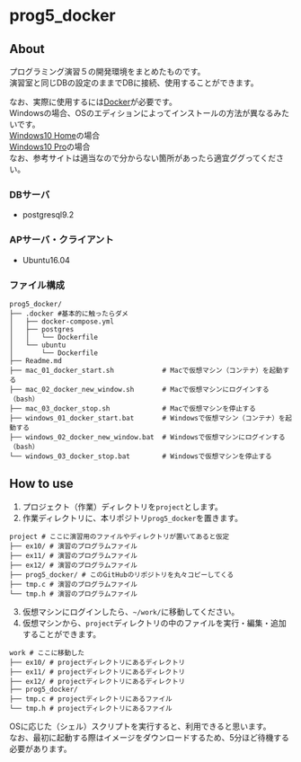 # prog5_docker

## About
プログラミング演習５の開発環境をまとめたものです。\
演習室と同じDBの設定のままでDBに接続、使用することができます。

なお、実際に使用するには[Docker](https://qiita.com/gold-kou/items/44860fbda1a34a001fc1)が必要です。\
Windowsの場合、OSのエディションによってインストールの方法が異なるみたいです。\
[Windows10 Home](https://qiita.com/idani/items/fb7681d79eeb48c05144)の場合\
[Windows10 Pro](https://qiita.com/ksh-fthr/items/6b1242c010fac7395a45)の場合\
なお、参考サイトは適当なので分からない箇所があったら適宜ググってください。

### DBサーバ
- postgresql9.2

### APサーバ・クライアント
- Ubuntu16.04

### ファイル構成
```
prog5_docker/
├── .docker #基本的に触ったらダメ
│   ├── docker-compose.yml
│   ├── postgres
│   │   └── Dockerfile
│   └── ubuntu
│       └── Dockerfile
├── Readme.md
├── mac_01_docker_start.sh            # Macで仮想マシン（コンテナ）を起動する
├── mac_02_docker_new_window.sh       # Macで仮想マシンにログインする（bash）
├── mac_03_docker_stop.sh             # Macで仮想マシンを停止する
├── windows_01_docker_start.bat       # Windowsで仮想マシン（コンテナ）を起動する
├── windows_02_docker_new_window.bat  # Windowsで仮想マシンにログインする（bash）
└── windows_03_docker_stop.bat        # Windowsで仮想マシンを停止する
```

## How to use
1. プロジェクト（作業）ディレクトリを`project`とします。
2. 作業ディレクトリに、本リポジトリ`prog5_docker`を置きます。

```
project # ここに演習用のファイルやディレクトリが置いてあると仮定
├── ex10/ # 演習のプログラムファイル
├── ex11/ # 演習のプログラムファイル
├── ex12/ # 演習のプログラムファイル
├── prog5_docker/ # このGitHubのリポジトリを丸々コピーしてくる
├── tmp.c # 演習のプログラムファイル
└── tmp.h # 演習のプログラムファイル
```

3. 仮想マシンにログインしたら、`~/work/`に移動してください。
4. 仮想マシンから、`project`ディレクトリの中のファイルを実行・編集・追加することができます。

```
work # ここに移動した
├── ex10/ # projectディレクトリにあるディレクトリ
├── ex11/ # projectディレクトリにあるディレクトリ
├── ex12/ # projectディレクトリにあるディレクトリ
├── prog5_docker/
├── tmp.c # projectディレクトリにあるファイル
└── tmp.h # projectディレクトリにあるファイル
```


OSに応じた（シェル）スクリプトを実行すると、利用できると思います。\
なお、最初に起動する際はイメージをダウンロードするため、5分ほど待機する必要があります。